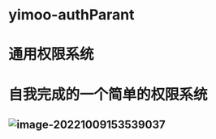 # yimoo-authParant
# 通用权限系统
# 自我完成的一个简单的权限系统
## ![image-20221009153539037](https://yimoorua-img.oss-cn-chengdu.aliyuncs.com/md-imgs/通用权限系统.png)
